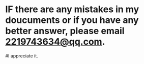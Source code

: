 # IF there are any mistakes in my doucuments or if you have any better answer, please email 2219743634@qq.com. 
#I appreciate it.